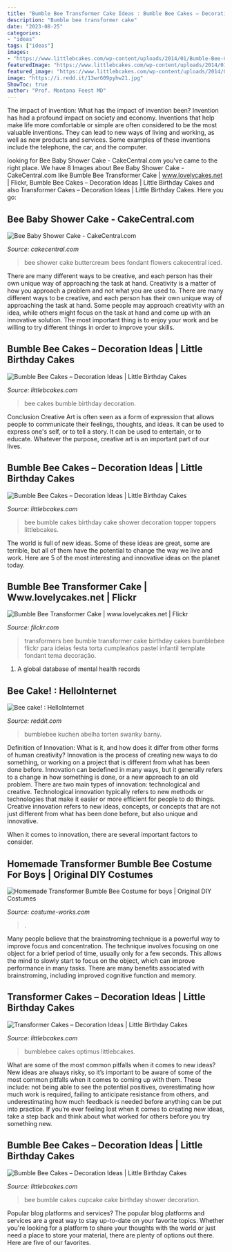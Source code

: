 ```yaml
---
title: "Bumble Bee Transformer Cake Ideas : Bumble Bee Cakes – Decoration Ideas"
description: "Bumble bee transformer cake"
date: "2023-08-25"
categories:
- "ideas"
tags: ["ideas"]
images:
- "https://www.littlebcakes.com/wp-content/uploads/2014/01/Bumble-Bee-Cupcake-Cakes.jpg"
featuredImage: "https://www.littlebcakes.com/wp-content/uploads/2014/01/Bumble-Bee-Cupcake-Cakes.jpg"
featured_image: "https://www.littlebcakes.com/wp-content/uploads/2014/01/Bumble-Bee-Birthday-Cakes-Pictures.jpg"
image: "https://i.redd.it/13wr609pyhw21.jpg"
ShowToc: true
author: "Prof. Montana Feest MD"
---
```



The impact of invention: What has the impact of invention been?
Invention has had a profound impact on society and economy. Inventions that help make life more comfortable or simple are often considered to be the most valuable inventions. They can lead to new ways of living and working, as well as new products and services. Some examples of these inventions include the telephone, the car, and the computer.

	

		
looking for Bee Baby Shower Cake - CakeCentral.com you've came to the right place. We have 8 Images about Bee Baby Shower Cake - CakeCentral.com like Bumble Bee Transformer Cake | www.lovelycakes.net | Flickr, Bumble Bee Cakes – Decoration Ideas | Little Birthday Cakes and also Transformer Cakes – Decoration Ideas | Little Birthday Cakes. Here you go:
		
    
## Bee Baby Shower Cake - CakeCentral.com

<img loading=lazy src="https://cdn001.cakecentral.com/gallery/2016/01/100x100_bee-baby-shower-cake-770480RABKj.jpg" onerror="this.onerror=null;this.src='https://tse1.mm.bing.net/th?id=OIP.RIVaUQQBwE4A0u59I9hKlAHaJ4&amp;pid=15.1';" alt="Bee Baby Shower Cake - CakeCentral.com">

_Source: cakecentral.com_

>bee shower cake buttercream bees fondant flowers cakecentral iced. 

	

There are many different ways to be creative, and each person has their own unique way of approaching the task at hand.
Creativity is a matter of how you approach a problem and not what you are used to. There are many different ways to be creative, and each person has their own unique way of approaching the task at hand. Some people may approach creativity with an idea, while others might focus on the task at hand and come up with an innovative solution. The most important thing is to enjoy your work and be willing to try different things in order to improve your skills.

    
## Bumble Bee Cakes – Decoration Ideas | Little Birthday Cakes

<img loading=lazy src="http://www.littlebcakes.com/wp-content/uploads/2014/01/Bumble-Bee-Cakes-Pictures.jpg" onerror="this.onerror=null;this.src='https://tse4.mm.bing.net/th?id=OIP._bV5t53CNCSnrUWnnkbYowHaL5&amp;pid=15.1';" alt="Bumble Bee Cakes – Decoration Ideas | Little Birthday Cakes">

_Source: littlebcakes.com_

>bee cakes bumble birthday decoration. 

	

Conclusion
Creative Art is often seen as a form of expression that allows people to communicate their feelings, thoughts, and ideas. It can be used to express one's self, or to tell a story. It can be used to entertain, or to educate. Whatever the purpose, creative art is an important part of our lives.

    
## Bumble Bee Cakes – Decoration Ideas | Little Birthday Cakes

<img loading=lazy src="https://www.littlebcakes.com/wp-content/uploads/2014/01/Bumble-Bee-Birthday-Cakes-Pictures.jpg" onerror="this.onerror=null;this.src='https://tse3.mm.bing.net/th?id=OIP.AuSyTwilYeg21JWZYQYDEgHaH3&amp;pid=15.1';" alt="Bumble Bee Cakes – Decoration Ideas | Little Birthday Cakes">

_Source: littlebcakes.com_

>bee bumble cakes birthday cake shower decoration topper toppers littlebcakes. 

	

The world is full of new ideas. Some of these ideas are great, some are terrible, but all of them have the potential to change the way we live and work. Here are 5 of the most interesting and innovative ideas on the planet today.

    
## Bumble Bee Transformer Cake | Www.lovelycakes.net | Flickr

<img loading=lazy src="https://c1.staticflickr.com/9/8264/8706270492_4f342fa52a_b.jpg" onerror="this.onerror=null;this.src='https://tse1.mm.bing.net/th?id=OIP.oLjGmtzCXzHtHWpLNu0BtwHaH0&amp;pid=15.1';" alt="Bumble Bee Transformer Cake | www.lovelycakes.net | Flickr">

_Source: flickr.com_

>transformers bee bumble transformer cake birthday cakes bumblebee flickr para ideias festa torta cumpleaños pastel infantil template fondant tema decoração. 

	

1. A global database of mental health records 

    
## Bee Cake! : HelloInternet

<img loading=lazy src="https://i.redd.it/13wr609pyhw21.jpg" onerror="this.onerror=null;this.src='https://tse1.mm.bing.net/th?id=OIP.-Nai5sjvSEPAwDRJYXkakwHaJ4&amp;pid=15.1';" alt="Bee cake! : HelloInternet">

_Source: reddit.com_

>bumblebee kuchen abelha torten swanky barny. 

	

Definition of Innovation: What is it, and how does it differ from other forms of human creativity?
Innovation is the process of creating new ways to do something, or working on a project that is different from what has been done before. Innovation can bedefined in many ways, but it generally refers to a change in how something is done, or a new approach to an old problem. 
There are two main types of innovation: technological and creative. Technological innovation typically refers to new methods or technologies that make it easier or more efficient for people to do things. Creative innovation refers to new ideas, concepts, or concepts that are not just different from what has been done before, but also unique and innovative. 

When it comes to innovation, there are several important factors to consider.

    
## Homemade Transformer Bumble Bee Costume For Boys | Original DIY Costumes

<img loading=lazy src="https://photos.costume-works.com/full/trans11.jpg" onerror="this.onerror=null;this.src='https://tse1.mm.bing.net/th?id=OIP.a8GYfIdXYPF73Rs6TqIV-wHaKx&amp;pid=15.1';" alt="Homemade Transformer Bumble Bee Costume for boys | Original DIY Costumes">

_Source: costume-works.com_

>. 

	

Many people believe that the brainstroming technique is a powerful way to improve focus and concentration. The technique involves focusing on one object for a brief period of time, usually only for a few seconds. This allows the mind to slowly start to focus on the object, which can improve performance in many tasks. There are many benefits associated with brainstroming, including improved cognitive function and memory.

    
## Transformer Cakes – Decoration Ideas | Little Birthday Cakes

<img loading=lazy src="https://www.littlebcakes.com/wp-content/uploads/2014/01/Transformers-Bumblebee-Cake.jpg" onerror="this.onerror=null;this.src='https://tse1.mm.bing.net/th?id=OIP.GEli4pDwXEcfYjb302mbVgHaJ2&amp;pid=15.1';" alt="Transformer Cakes – Decoration Ideas | Little Birthday Cakes">

_Source: littlebcakes.com_

>bumblebee cakes optimus littlebcakes. 

	

What are some of the most common pitfalls when it comes to new ideas?
New ideas are always risky, so it’s important to be aware of some of the most common pitfalls when it comes to coming up with them. These include: not being able to see the potential positives, overestimating how much work is required, failing to anticipate resistance from others, and underestimating how much feedback is needed before anything can be put into practice. If you’re ever feeling lost when it comes to creating new ideas, take a step back and think about what worked for others before you try something new.

    
## Bumble Bee Cakes – Decoration Ideas | Little Birthday Cakes

<img loading=lazy src="https://www.littlebcakes.com/wp-content/uploads/2014/01/Bumble-Bee-Cupcake-Cakes.jpg" onerror="this.onerror=null;this.src='https://tse1.mm.bing.net/th?id=OIP.ycci07SjkYLJU2QzTc9jHwHaFj&amp;pid=15.1';" alt="Bumble Bee Cakes – Decoration Ideas | Little Birthday Cakes">

_Source: littlebcakes.com_

>bee bumble cakes cupcake cake birthday shower decoration. 

	

Popular blog platforms and services?
The popular blog platforms and services are a great way to stay up-to-date on your favorite topics. Whether you're looking for a platform to share your thoughts with the world or just need a place to store your material, there are plenty of options out there. Here are five of our favorites.

